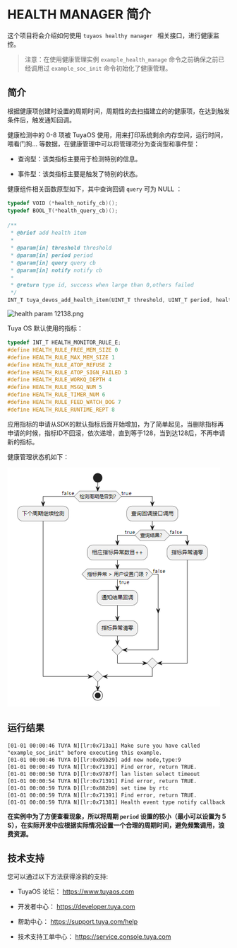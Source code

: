 # HEALTH MANAGER 简介

这个项目将会介绍如何使用 `tuyaos healthy manager ` 相关接口，进行健康监控。

> 注意：在使用健康管理实例 `example_health_manage` 命令之前确保之前已经调用过 `example_soc_init` 命令初始化了健康管理。

## 简介

根据健康项创建时设置的周期时间，周期性的去扫描建立的的健康项，在达到触发条件后，触发通知回调。

健康检测中的 0-8 项被 TuyaOS 使用，用来打印系统剩余内存空间，运行时间，喂看门狗... 等数据，在健康管理中可以将管理项分为查询型和事件型：

+ 查询型：该类指标主要用于检测特别的信息。

+ 事件型：该类指标主要是触发了特别的状态。

健康组件相关函数原型如下，其中查询回调 `query` 可为 NULL ：

```c
typedef VOID (*health_notify_cb)();
typedef BOOL_T(*health_query_cb)();

/**
 * @brief add health item
 *
 * @param[in] threshold threshold
 * @param[in] period period
 * @param[in] query query cb
 * @param[in] notify notify cb
 *
 * @return type id, success when large than 0,others failed
 */
INT_T tuya_devos_add_health_item(UINT_T threshold, UINT_T period, health_query_cb query, health_notify_cb notify);
```

![health param 12138.png](https://airtake-public-data-1254153901.cos.ap-shanghai.myqcloud.com/content-platform/hestia/1656497048ac6ccbdf221.png)

Tuya OS 默认使用的指标：

```c
typedef INT_T HEALTH_MONITOR_RULE_E;
#define HEALTH_RULE_FREE_MEM_SIZE 0
#define HEALTH_RULE_MAX_MEM_SIZE 1
#define HEALTH_RULE_ATOP_REFUSE 2
#define HEALTH_RULE_ATOP_SIGN_FAILED 3
#define HEALTH_RULE_WORKQ_DEPTH 4
#define HEALTH_RULE_MSGQ_NUM 5
#define HEALTH_RULE_TIMER_NUM 6
#define HEALTH_RULE_FEED_WATCH_DOG 7
#define HEALTH_RULE_RUNTIME_REPT 8
```

应用指标的申请从SDK的默认指标后面开始增加，为了简单起见，当删除指标再申请的时候，指标ID不回滚，依次递增，直到等于128，当到达128后，不再申请新的指标。

 健康管理状态机如下：

![health_manage](../../../img/health_manage.png)

## 运行结果

```
[01-01 00:00:46 TUYA N][lr:0x713a1] Make sure you have called "example_soc_init" before executing this example.
[01-01 00:00:46 TUYA D][lr:0x89b29] add new node,type:9
[01-01 00:00:49 TUYA N][lr:0x71391] Find error, return TRUE.
[01-01 00:00:50 TUYA D][lr:0x9787f] lan listen select timeout
[01-01 00:00:54 TUYA N][lr:0x71391] Find error, return TRUE.
[01-01 00:00:59 TUYA D][lr:0x882b9] set time by rtc
[01-01 00:00:59 TUYA N][lr:0x71391] Find error, return TRUE.
[01-01 00:00:59 TUYA N][lr:0x71381] Health event type notify callback
```

**在实例中为了方便查看现象，所以将周期 `period` 设置的较小（最小可以设置为 5 S），在实际开发中应根据实际情况设置一个合理的周期时间，避免频繁调用，浪费资源。**

## 技术支持

您可以通过以下方法获得涂鸦的支持:

- TuyaOS 论坛： https://www.tuyaos.com

- 开发者中心： https://developer.tuya.com

- 帮助中心： https://support.tuya.com/help

- 技术支持工单中心： https://service.console.tuya.com
